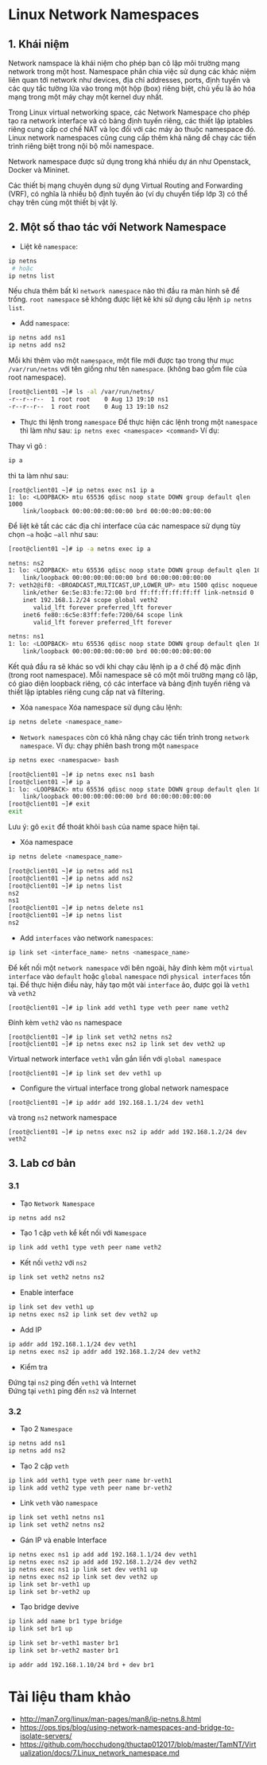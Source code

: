 # Linux Network Namespaces

## 1. Khái niệm

Network namspace là khái niệm cho phép bạn cô lập môi trường mạng network trong một host. Namespace phân chia việc sử dụng các khác niệm liên quan tới network như devices, địa chỉ addresses, ports, định tuyến và các quy tắc tường lửa vào trong một hộp (box) riêng biệt, chủ yếu là ảo hóa mạng trong một máy chạy một kernel duy nhất.

Trong Linux virtual networking space, các Network Namespace cho phép tạo ra network interface và có bảng định tuyến riêng, các thiết lập iptables riêng cung cấp cơ chế NAT và lọc đối với các máy ảo thuộc namespace đó. Linux network namespaces cũng cung cấp thêm khả năng để chạy các tiến trình riêng biệt trong nội bộ mỗi namespace.

Network namespace được sử dụng trong khá nhiều dự án như Openstack, Docker và Mininet.

Các thiết bị mạng chuyên dụng sử dụng Virtual Routing and Forwarding (VRF), có nghĩa là nhiều bộ định tuyến ảo (ví dụ chuyển tiếp lớp 3) có thể chạy trên cùng một thiết bị vật lý. 

## 2. Một số thao tác với Network Namespace
- Liệt kê `namespace`:
```sh
ip netns
 # hoặc
ip netns list
```
Nếu chưa thêm bất kì `network namespace` nào thì đầu ra màn hình sẽ để trống. `root namespace` sẽ không được liệt kê khi sử dụng câu lệnh `ip netns list`.

- Add `namespace`:

```sh
ip netns add ns1
ip netns add ns2
```
Mỗi khi thêm vào một `namespace`, một file mới được tạo trong thư mục `/var/run/netns` với tên giống như tên `namespace`. (không bao gồm file của root namespace).
```sh
[root@client01 ~]# ls -al /var/run/netns/
-r--r--r--  1 root root    0 Aug 13 19:10 ns1
-r--r--r--  1 root root    0 Aug 13 19:10 ns2
```
- Thực thi lệnh trong `namespace`
Để thực hiện các lệnh trong một `namespace` thì làm như sau: `ip netns exec <namespace> <command>`
Ví dụ:

Thay vì gõ :
```sh
ip a
```
thì ta làm như sau:
```
[root@client01 ~]# ip netns exec ns1 ip a
1: lo: <LOOPBACK> mtu 65536 qdisc noop state DOWN group default qlen 1000
    link/loopback 00:00:00:00:00:00 brd 00:00:00:00:00:00

```
Để liệt kê tất các các địa chỉ interface của các namespace sử dụng tùy chọn `–a` hoặc `–all` như sau:
```sh
[root@client01 ~]# ip -a netns exec ip a

netns: ns2
1: lo: <LOOPBACK> mtu 65536 qdisc noop state DOWN group default qlen 1000
    link/loopback 00:00:00:00:00:00 brd 00:00:00:00:00:00
7: veth2@if8: <BROADCAST,MULTICAST,UP,LOWER_UP> mtu 1500 qdisc noqueue state UP group default qlen 1000
    link/ether 6e:5e:83:fe:72:00 brd ff:ff:ff:ff:ff:ff link-netnsid 0
    inet 192.168.1.2/24 scope global veth2
       valid_lft forever preferred_lft forever
    inet6 fe80::6c5e:83ff:fefe:7200/64 scope link
       valid_lft forever preferred_lft forever

netns: ns1
1: lo: <LOOPBACK> mtu 65536 qdisc noop state DOWN group default qlen 1000
    link/loopback 00:00:00:00:00:00 brd 00:00:00:00:00:00
```
Kết quả đầu ra sẽ khác so với khi chạy câu lệnh ip a ở chế độ mặc định (trong root namespace). Mỗi namespace sẽ có một môi trường mạng cô lập, có giao diện loopback riêng, có các interface và bảng định tuyến riêng và thiết lập iptables riêng cung cấp nat và filtering.

- Xóa `namespace`
Xóa namespace sử dụng câu lệnh:
```sh
ip netns delete <namespace_name>
```
- `Network namespaces` còn có khả năng chạy các tiến trình trong `network namespace`. Ví dụ: chạy phiên bash trong một `namespace`
```sh
ip netns exec <namespacwe> bash
```
```sh
[root@client01 ~]# ip netns exec ns1 bash
[root@client01 ~]# ip a
1: lo: <LOOPBACK> mtu 65536 qdisc noop state DOWN group default qlen 1000
    link/loopback 00:00:00:00:00:00 brd 00:00:00:00:00:00
[root@client01 ~]# exit
exit
```
Lưu ý: gõ `exit` để thoát khỏi `bash` của name space hiện tại.

- Xóa namespace
```sh
ip netns delete <namespace_name>
```
```sh
[root@client01 ~]# ip netns add ns1
[root@client01 ~]# ip netns add ns2
[root@client01 ~]# ip netns list
ns2
ns1
[root@client01 ~]# ip netns delete ns1
[root@client01 ~]# ip netns list
ns2
```
- Add `interfaces` vào network `namespaces`:

```sh
ip link set <interface_name> netns <namespace_name>
```

Để kết nối một `network namespace` với bên ngoài, hãy đính kèm một `virtual interface` vào `default` hoặc `global` `namespace` nơi `physical interfaces` tồn tại. Để thực hiện điều này, hãy tạo một vài `interface` ảo, được gọi là `veth1` và `veth2`

```
[root@client01 ~]# ip link add veth1 type veth peer name veth2
```
Đính kèm `veth2` vào `ns` namespace
```
[root@client01 ~]# ip link set veth2 netns ns2
[root@client01 ~]# ip netns exec ns2 ip link set dev veth2 up
```
Virtual network interface `veth1` vẫn gắn liền với `global namespace`
```
[root@client01 ~]# ip link set dev veth1 up
```
- Configure the virtual interface trong global network namespace
```
[root@client01 ~]# ip addr add 192.168.1.1/24 dev veth1
```
và trong `ns2` network namespace
```
[root@client01 ~]# ip netns exec ns2 ip addr add 192.168.1.2/24 dev veth2
```

## 3. Lab cơ bản
### 3.1
- Tạo `Network Namespace`
```sh
ip netns add ns2
```
- Tạo 1 cặp `veth` kể kết nối với `Namespace`
```sh
ip link add veth1 type veth peer name veth2
```
- Kết nối `veth2` với `ns2` 
```sh
ip link set veth2 netns ns2
```
- Enable interface
```sh
ip link set dev veth1 up
ip netns exec ns2 ip link set dev veth2 up
```
- Add IP 
```sh
ip addr add 192.168.1.1/24 dev veth1
ip netns exec ns2 ip addr add 192.168.1.2/24 dev veth2
```
- Kiểm tra

Đứng tại `ns2` ping đến `veth1` và Internet</br>
Đứng tại `veth1` ping đến `ns2` và Internet</br>

### 3.2
- Tạo 2 `Namespace`
```sh
ip netns add ns1
ip netns add ns2
```
- Tạo 2 cặp `veth`
```sh
ip link add veth1 type veth peer name br-veth1
ip link add veth2 type veth peer name br-veth2
```
- Link `veth` vào `namespace`
```sh
ip link set veth1 netns ns1
ip link set veth2 netns ns2
```
- Gán IP và enable Interface
```sh
ip netns exec ns1 ip add add 192.168.1.1/24 dev veth1
ip netns exec ns2 ip add add 192.168.1.2/24 dev veth2
ip netns exec ns1 ip link set dev veth1 up
ip netns exec ns2 ip link set dev veth2 up
ip link set br-veth1 up
ip link set br-veth2 up

```
- Tạo bridge devive
```sh
ip link add name br1 type bridge
ip link set br1 up
```
```sh
ip link set br-veth1 master br1
ip link set br-veth2 master br1
```
```sh
ip addr add 192.168.1.10/24 brd + dev br1
```


# Tài liệu tham khảo
- http://man7.org/linux/man-pages/man8/ip-netns.8.html
- https://ops.tips/blog/using-network-namespaces-and-bridge-to-isolate-servers/
- https://github.com/hocchudong/thuctap012017/blob/master/TamNT/Virtualization/docs/7.Linux_network_namespace.md

